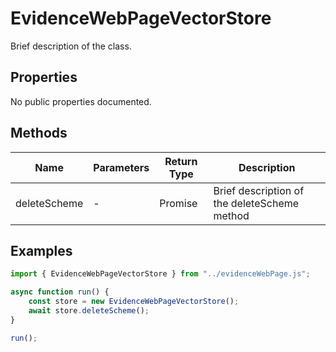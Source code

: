 # EvidenceWebPageVectorStore

Brief description of the class.

## Properties

No public properties documented.

## Methods

| Name         | Parameters | Return Type | Description                                 |
|--------------|------------|-------------|---------------------------------------------|
| deleteScheme | -          | Promise<void> | Brief description of the deleteScheme method |

## Examples

```typescript
import { EvidenceWebPageVectorStore } from "../evidenceWebPage.js";

async function run() {
    const store = new EvidenceWebPageVectorStore();
    await store.deleteScheme();
}

run();
```